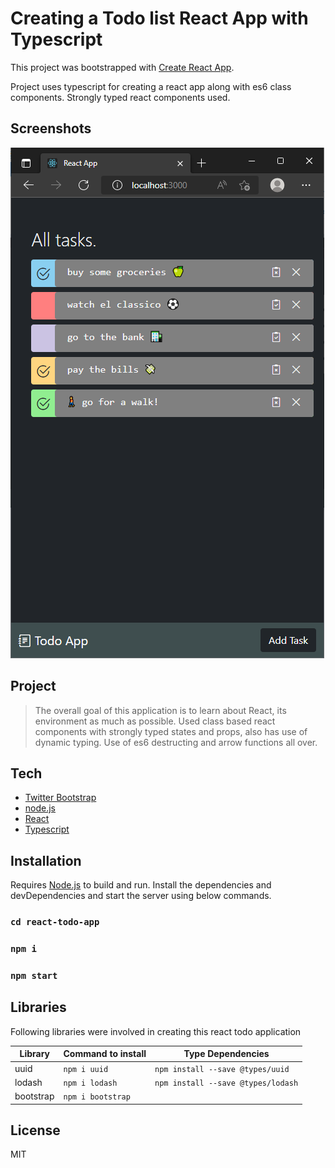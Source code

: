 # Creating a Todo list React App with Typescript

This project was bootstrapped with [Create React App](https://github.com/facebook/create-react-app).

Project uses typescript for creating a react app along with es6 class components. Strongly typed react components used.

## Screenshots

![Responsive](https://github.com/Quantron7t/react-todo-app/blob/main/public/screenshots/responsive_app_screenshot.png)

## Project

> The overall goal of this application is to learn
> about React, its environment as much as possible.
> Used class based react components with strongly 
> typed states and props, also has use of dynamic 
> typing. Use of es6 destructing and arrow functions
> all over.

## Tech

- [Twitter Bootstrap] 
- [node.js]
- [React] 
- [Typescript] 

## Installation

Requires [Node.js](https://nodejs.org/en/) to build and run.
Install the dependencies and devDependencies and start the server using below commands.

### `cd react-todo-app`
### `npm i`
### `npm start`

## Libraries
Following libraries were involved in creating this react todo application

| Library | Command to install | Type Dependencies |
| ------ | ------ |  ------ | 
| uuid | `npm i uuid` | `npm install --save @types/uuid` |
| lodash | `npm i lodash` | `npm install --save @types/lodash` |
| bootstrap | `npm i bootstrap` |  |

## License

MIT

[//]: # (These are reference links used in the body of this note and get stripped out when the markdown processor does its job. There is no need to format nicely because it shouldn't be seen. Thanks SO - http://stackoverflow.com/questions/4823468/store-comments-in-markdown-syntax)

   [React]: <https://reactjs.org/docs/getting-started.html>
   [node.js]: <https://nodejs.dev/learn>
   [Typescript]: <https://www.typescriptlang.org/>
   [Twitter Bootstrap]: <https://getbootstrap.com/docs/5.1/getting-started/introduction/>

   


